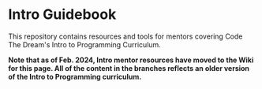 # Intro Guidebook 
This repository contains resources and tools for mentors covering Code The Dream's Intro to Programming Curriculum.

**Note that as of Feb. 2024, Intro mentor resources have moved to the Wiki for this page. All of the content in the branches reflects an older version of the Intro to Programming curriculum.**
